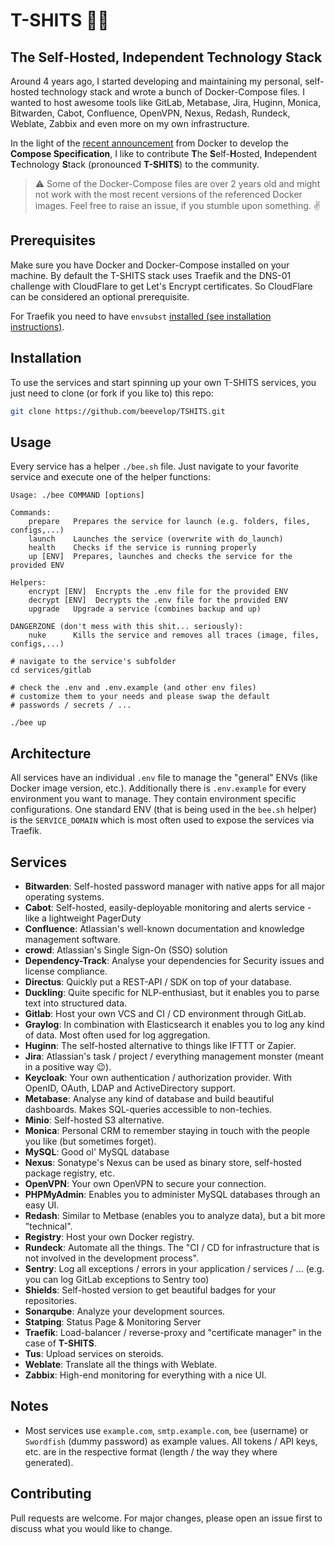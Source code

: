 # T-SHITS 👕💩
## The Self-Hosted, Independent Technology Stack 

Around 4 years ago, I started developing and maintaining my personal, self-hosted technology stack and wrote a bunch of Docker-Compose files. I wanted to host awesome tools like GitLab, Metabase, Jira, Huginn, Monica, Bitwarden, Cabot, Confluence, OpenVPN, Nexus, Redash, Rundeck, Weblate, Zabbix and even more on my own infrastructure.

In the light of the [recent announcement](https://www.docker.com/blog/announcing-the-compose-specification/) from Docker to develop the **Compose Specification**, I like to contribute **T**he **S**elf-**H**osted, **I**ndependent **T**echnology **S**tack (pronounced **T-SHITS**) to the community.

> :warning: Some of the Docker-Compose files are over 2 years old and might not work with the most recent versions of the referenced Docker images. Feel free to raise an issue, if you stumble upon something. :v:

## Prerequisites
Make sure you have Docker and Docker-Compose installed on your machine. By
default the T-SHITS stack uses Traefik and the DNS-01 challenge with CloudFlare
to get Let's Encrypt certificates. So CloudFlare can be considered an optional
prerequisite.

For Traefik you need to have `envsubst` [installed (see installation instructions)](https://command-not-found.com/envsubst).

## Installation

To use the services and start spinning up your own T-SHITS services, you just need to clone (or fork if you like to) this repo:
```bash
git clone https://github.com/beevelop/TSHITS.git
```

## Usage

Every service has a helper `./bee.sh` file. Just navigate to your favorite service and execute one of the helper functions:
```
Usage: ./bee COMMAND [options]

Commands:
    prepare   Prepares the service for launch (e.g. folders, files, configs,...)
    launch    Launches the service (overwrite with do_launch)
    health    Checks if the service is running properly
    up [ENV]  Prepares, launches and checks the service for the provided ENV

Helpers:
    encrypt [ENV]  Encrypts the .env file for the provided ENV
    decrypt [ENV]  Decrypts the .env file for the provided ENV
    upgrade   Upgrade a service (combines backup and up)

DANGERZONE (don't mess with this shit... seriously):
    nuke      Kills the service and removes all traces (image, files, configs,...)
```

```
# navigate to the service's subfolder
cd services/gitlab

# check the .env and .env.example (and other env files)
# customize them to your needs and please swap the default
# passwords / secrets / ...

./bee up
```

## Architecture
All services have an individual `.env` file to manage the "general" ENVs (like
Docker image version, etc.). Additionally there is `.env.example` for every
environment you want to manage. They contain environment specific
configurations. One standard ENV (that is being used in the `bee.sh` helper) is
the `SERVICE_DOMAIN` which is most often used to expose the services via
Traefik.

## Services
- **Bitwarden**: Self-hosted password manager with native apps for all major operating systems.
- **Cabot**: Self-hosted, easily-deployable monitoring and alerts service - like a lightweight PagerDuty
- **Confluence**: Atlassian's well-known documentation and knowledge management software.
- **crowd**: Atlassian's Single Sign-On (SSO) solution
- **Dependency-Track**: Analyse your dependencies for Security issues and license compliance.
- **Directus**: Quickly put a REST-API / SDK on top of your database.
- **Duckling**: Quite specific for NLP-enthusiast, but it enables you to parse text into structured data.
- **Gitlab**: Host your own VCS and CI / CD environment through GitLab.
- **Graylog**: In combination with Elasticsearch it enables you to log any kind of data. Most often used for log aggregation.
- **Huginn**: The self-hosted alternative to things like IFTTT or Zapier.
- **Jira**: Atlassian's task / project / everything management monster (meant in a positive way 😉).
- **Keycloak**: Your own authentication / authorization provider. With OpenID, OAuth, LDAP and ActiveDirectory support.
- **Metabase**: Analyse any kind of database and build beautiful dashboards. Makes SQL-queries accessible to non-techies.
- **Minio**: Self-hosted S3 alternative.
- **Monica**: Personal CRM to remember staying in touch with the people you like (but sometimes forget).
- **MySQL**: Good ol' MySQL database
- **Nexus**: Sonatype's Nexus can be used as binary store, self-hosted package registry, etc.
- **OpenVPN**: Your own OpenVPN to secure your connection.
- **PHPMyAdmin**: Enables you to administer MySQL databases through an easy UI.
- **Redash**: Similar to Metbase (enables you to analyze data), but a bit more "technical".
- **Registry**: Host your own Docker registry.
- **Rundeck**: Automate all the things. The "CI / CD for infrastructure that is not involved in the development process".
- **Sentry**: Log all exceptions / errors in your application / services / ... (e.g. you can log GitLab exceptions to Sentry too)
- **Shields**: Self-hosted version to get beautiful badges for your repositories.
- **Sonarqube**: Analyze your development sources.
- **Statping**: Status Page & Monitoring Server
- **Traefik**: Load-balancer / reverse-proxy and "certificate manager" in the case of **T-SHITS**.
- **Tus**: Upload services on steroids.
- **Weblate**: Translate all the things with Weblate.
- **Zabbix**: High-end monitoring for everything with a nice UI.

## Notes
- Most services use `example.com`, `smtp.example.com`, `bee` (username) or
  `Swordfish` (dummy password) as example values. All tokens / API keys, etc.
  are in the respective format (length / the way they where generated).

## Contributing
Pull requests are welcome. For major changes, please open an issue first to discuss what you would like to change.
